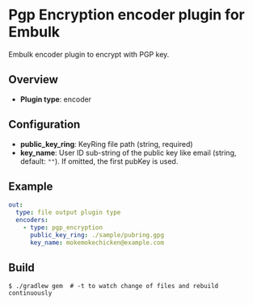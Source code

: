 # Pgp Encryption encoder plugin for Embulk

Embulk encoder plugin to encrypt with PGP key.

## Overview

* **Plugin type**: encoder

## Configuration

- **public_key_ring**: KeyRing file path (string, required)
- **key_name**: User ID sub-string of the public key like email (string, default: `""`). If omitted, the first pubKey is used.

## Example

```yaml
out:
  type: file output plugin type
  encoders:
    - type: pgp_encryption
      public_key_ring: ./sample/pubring.gpg
      key_name: mokemokechicken@example.com
```


## Build

```
$ ./gradlew gem  # -t to watch change of files and rebuild continuously
```
